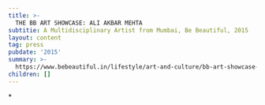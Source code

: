 ```yaml
---
title: >-
  THE BB ART SHOWCASE: ALI AKBAR MEHTA
subtitie: A Multidisciplinary Artist from Mumbai, Be Beautiful, 2015
layout: content
tag: press
pubdate: '2015'
summary: >-
  https://www.bebeautiful.in/lifestyle/art-and-culture/bb-art-showcase-ali-akbar-mehta-multidisciplinary-artist-from-mumbai
children: []
---
```

\*
